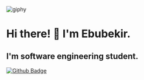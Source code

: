 ![giphy](https://user-images.githubusercontent.com/92518867/161057749-4953aeea-6be0-41f4-bcb0-175b429db7ab.gif) 


# Hi there! 👋 I'm Ebubekir. 
## I'm software engineering student.  

 
 [![Github Badge](https://img.shields.io/badge/-Github-000?style=quare&labelColor=000&logo=Github&logoColor=white&link=link)](https://github.com/ebbkr) 
 

